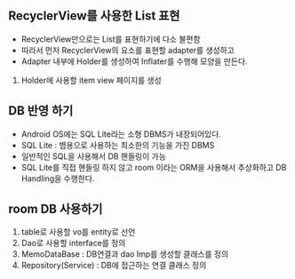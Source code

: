 ## RecyclerView를 사용한 List 표현

* RecyclerView만으로는 List를 표현하기에 다소 불편함
* 따라서 먼저 RecyclerView의 요소를 표현할 adapter를 생성하고
* Adapter 내부에 Holder를 생성하여 Inflater를 수행해 모양을 만든다.

1. Holder에 사용할 item view 페이지를 생성

## DB 반영 하기
* Android OS에는 SQL Lite라는 소형 DBMS가 내장되어있다.
* SQL Lite : 볌용으로 사용하는 최소한의 기능을 가진 DBMS
* 일반적인 SQL을 사용해서 DB 핸들링이 가능
* SQL Lite를 직접 핸들링 하지 않고 room 이라는 ORM을 사용해서 추상화하고
DB Handling을 수행한다.


## room DB 사용하기
1. table로 사용할 vo를 entity로 선언
2. Dao로 사용할 interface를 정의
3. MemoDataBase : DB연결과 dao Imp를 생성할 클래스를 정의
4. Repository(Service) : DB에 접근하는 연결 클래스 정의
